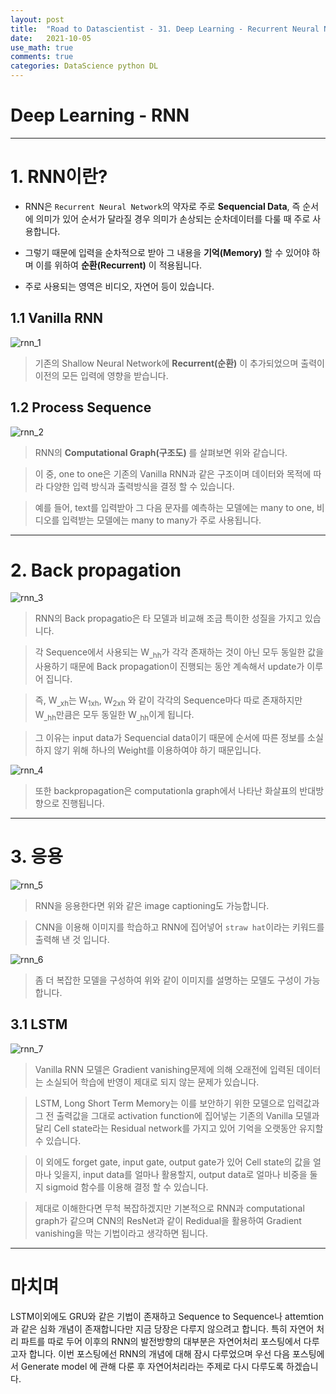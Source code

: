 ```yaml
---
layout: post
title:  "Road to Datascientist - 31. Deep Learning - Recurrent Neural Network"
date:   2021-10-05
use_math: true
comments: true
categories: DataScience python DL
---
```

# Deep Learning - RNN

---

# 1. RNN이란?

* RNN은 `Recurrent Neural Network`의 약자로 주로 **Sequencial Data**, 즉 순서에 의미가 있어 순서가 달라질 경우 의미가 손상되는 순차데이터를 다룰 때 주로 사용합니다.

* 그렇기 때문에 입력을 순차적으로 받아 그 내용을 **기억(Memory)** 할 수 있어야 하며 이를 위하여 **순환(Recurrent)** 이 적용됩니다.

* 주로 사용되는 영역은 비디오, 자연어 등이 있습니다.

## 1.1 Vanilla RNN

![rnn_1](/img/rnn_1.png)

> 기존의 Shallow Neural Network에 **Recurrent(순환)** 이 추가되었으며 출력이 이전의 모든 입력에 영향을 받습니다.

## 1.2 Process Sequence

![rnn_2](/img/rnn_2.png)

> RNN의 **Computational Graph(구조도)** 를 살펴보면 위와 같습니다.

> 이 중, one to one은 기존의 Vanilla RNN과 같은 구조이며 데이터와 목적에 따라 다양한 입력 방식과 출력방식을 결정 할 수 있습니다.

> 예를 들어, text를 입력받아 그 다음 문자를 예측하는 모델에는 many to one, 비디오를 입력받는 모델에는 many to many가 주로 사용됩니다.

---

# 2. Back propagation

![rnn_3](/img/rnn_3.png)

> RNN의 Back propagatio은 타 모델과 비교해 조금 특이한 성질을 가지고 있습니다.

> 각 Sequence에서 사용되는 W<sub>_hh</sub>가 각각 존재하는 것이 아닌 모두 동일한 값을 사용하기 때문에 Back propagation이 진행되는 동안 계속해서 update가 이루어 집니다.

> 즉, W<sub>_xh</sub>는 W<sub>1xh</sub>, W<sub>2xh</sub> 와 같이 각각의 Sequence마다 따로 존재하지만 W<sub>_hh</sub>만큼은 모두 동일한 W<sub>_hh</sub>이게 됩니다.

> 그 이유는 input data가 Sequencial data이기 때문에 순서에 따른 정보를 소실하지 않기 위해 하나의 Weight를 이용하여야 하기 때문입니다.

![rnn_4](/img/rnn_4.png)

> 또한 backpropagation은 computationla graph에서 나타난 화살표의 반대방향으로 진행됩니다.

---

# 3. 응용

![rnn_5](/img/rnn_5.png)

> RNN을 응용한다면 위와 같은 image captioning도 가능합니다.

> CNN을 이용해 이미지를 학습하고 RNN에 집어넣어 `straw hat`이라는 키워드를 출력해 낸 것 입니다.

![rnn_6](/img/rnn_6.png)

> 좀 더 복잡한 모델을 구성하여 위와 같이 이미지를 설명하는 모델도 구성이 가능합니다.

## 3.1 LSTM

![rnn_7](/img/rnn_7.png)

> Vanilla RNN 모델은 Gradient vanishing문제에 의해 오래전에 입력된 데이터는 소실되어 학습에 반영이 제대로 되지 않는 문제가 있습니다.

> LSTM, Long Short Term Memory는 이를 보안하기 위한 모델으로 입력값과 그 전 출력값을 그대로 activation function에 집어넣는 기존의 Vanilla 모델과 달리 Cell state라는 Residual network를 가지고 있어 기억을 오랫동안 유지할 수 있습니다.

> 이 외에도 forget gate, input gate, output gate가 있어 Cell state의 값을 얼마나 잊을지, input data를 얼마나 활용할지, output data로 얼마나 비중을 둘지 sigmoid 함수를 이용해 결정 할 수 있습니다.

> 제대로 이해한다면 무척 복잡하겠지만 기본적으로 RNN과 computational graph가 같으며 CNN의 ResNet과 같이 Redidual을 활용하여 Gradient vanishing을 막는 기법이라고 생각하면 됩니다.

---
# 마치며
LSTM이외에도 GRU와 같은 기법이 존재하고 Sequence to Sequence나 attemtion과 같은 심화 개념이 존재합니다만 지금 당장은 다루지 않으려고 합니다. 특히 자연어 처리 파트를 따로 두어 이후의 RNN의 발전방향의 대부분은 자연어처리 포스팅에서 다루고자 합니다. 이번 포스팅에선 RNN의 개념에 대해 잠시 다루었으며 우선 다음 포스팅에서 Generate model 에 관해 다룬 후 자연어처리라는 주제로 다시 다루도록 하겠습니다.